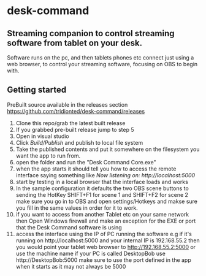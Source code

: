 # desk-command

## Streaming companion to control streaming software from tablet on your desk.
Software runs on the pc, and then tablets phones etc connect just using a web browser, to control your streaming software, focusing on OBS to begin with.


## Getting started

PreBuilt source available in the releases section https://github.com/tridionted/desk-command/releases


1. Clone this repo/grab the latest built release
2. If you grabbed pre-built release jump to step 5 
3. Open in visual studio 
4. Click _Build/Publish_ and publish to local file system
5. Take the published contents and put it somewhere on the filesystem you want the app to run from.
6. open the folder and run the "Desk Command Core.exe"
7. when the app starts it should tell you how to access the remote interface saying something like *Now listening on: http://localhost:5000*
8. start by testing in a local browser that the interface loads and works
9. In the sample configuration it defaults the two OBS scene buttons to sending the HotKey SHIFT+F1 for scene 1 and SHIFT+F2 for scene 2 make sure you go in to OBS and open settings/Hotkeys and makse sure you fill in the same values in order for it to work.
10. if you want to access from another Tablet etc on your same network then Open Windows firewall and make an exception for the EXE or port that the Desk Command software is using
11. access the interface using the IP of PC running the software e.g if it's running on http://localhost:5000 and your internal IP is 192.168.55.2 then you would point your tablet web browser to http://192.168.55.2:5000 or use the machine name if your PC is called DesktopBob use http://DesktopBob:5000 make sure to use the port defined in the app when it starts as it may not always be 5000
